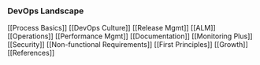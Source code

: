 ### DevOps Landscape
[[Process Basics]]
[[DevOps Culture]]
[[Release Mgmt]]
[[ALM]]
[[Operations]]
[[Performance Mgmt]]
[[Documentation]]
[[Monitoring Plus]]
[[Security]]
[[Non-functional Requirements]]
[[First Principles]]
[[Growth]]
[[References]]

